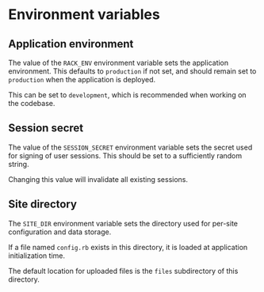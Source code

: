# Environment variables

## Application environment

The value of the `RACK_ENV` environment variable sets the application
environment. This defaults to `production` if not set, and should remain set
to `production` when the application is deployed.

This can be set to `development`, which is recommended when working on the
codebase.

## Session secret

The value of the `SESSION_SECRET` environment variable sets the secret used for
signing of user sessions. This should be set to a sufficiently random string.

Changing this value will invalidate all existing sessions.

## Site directory

The `SITE_DIR` environment variable sets the directory used for per-site
configuration and data storage.

If a file named `config.rb` exists in this directory, it is loaded at
application initialization time.

The default location for uploaded files is the `files` subdirectory of this
directory.
